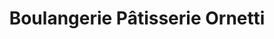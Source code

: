 ---
title: "Boulangerie Pâtisserie Ornetti"
url: /antibes/boulangerie-patisserie-ornetti/
shop: boulangerie
---